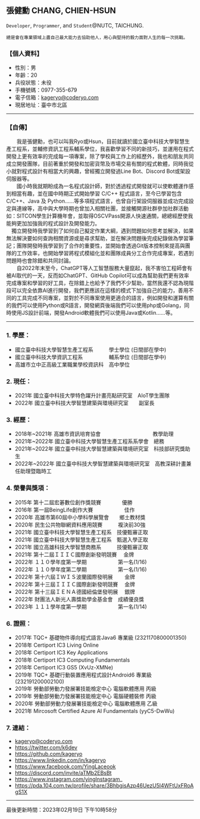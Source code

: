 ## **張健勳 CHANG, CHIEN-HSUN**

`Developer`, `Programmer`, and `Student`@NUTC, TAICHUNG.  
```
總是會在專業領域上盡自己最大能力去協助他人，用心與堅持的毅力面對人生的每一次挑戰。
```

### 【個人資料】
+ 性別：男
+ 年齡：20
+ 兵役狀態：未役
+ 手機號碼：0977-355-679
+ 電子信箱：kageryo@coderyo.com
+ 現居地址：臺中市北區

---

### 【自傳】
  
　　我是張健勳，也可以叫我Ryo或Hsun，目前就讀於國立臺中科技大學智慧生產工程系，並輔修資訊工程系輔系學位，我喜歡學習不同的新技巧，並運用在程式開發上更有效率的完成每一項專案，除了學校與工作上的經歷外，我也和朋友共同成立開發團隊，目前著重於開發和加密貨幣及市場交易有關的程式軟體，同時我從小就對程式設計有相當大的興趣，曾經獨立開發過Line Bot、Discord Bot或架設伺服器等。  
　　國小時我就期盼成為一名程式設計師，對於透過程式開發就可以使軟體運作感到相當有趣，並在國中時期正式開始學習 C/C++ 程式語言，至今已學習包含 C/C++、Java 及 Python......等多項程式語言，也曾自行架設伺服器並成功完成設定與連線等，高中與大學時期也曾加入相關社團，並接觸開源社群參加社群活動如：SITCON學生計算機年會，並取得OSCVPass開源人快速通關，總總經歷使我能夠更加加強我的程式設計及開發能力。  
  　獨立開發時我學習到了如何自己擬定作業大綱，遇到問題如何思考並解決，如果無法解決要如何查詢相關資源或是尋求幫助，並在解決問題後完成紀錄做為學習筆記；團隊開發時我學習到了合作的重要性，並開始會透過Git版本控制來提高與團隊的工作效率，也開始學習將程式模組化並和團隊成員分工合作完成專案，若遇到問題時也會除錯和共同討論。  
　　自2022年末至今，ChatGPT等人工智慧服務大量竄起，我不害怕工程師會有被AI取代的一天，反而如ChatGPT、GitHub Copilot可以成為幫助我們更有效率完成專案和學習的好工具，在除錯上也給予了我們不少幫助，當然我還不認為現階段可以完全依靠AI進行開發，我們更應該在這樣的模式下加強自己的能力，善用不同的工具完成不同專案，並對於不同專案使用更適合的語言，例如開發和運算有關的我們可以使用Python或R語言，開發網頁後端我們可以使用php或Golang，同時使用JS設計前端，開發Android軟體我們可以使用Java或Kotlin......等。  
  
---

### 1. 學歷： 
+ 國立臺中科技大學智慧生產工程系　　　學士學位 (日間部在學中)
+ 國立臺中科技大學資訊工程系　　　　　輔系學位 (日間部在學中)
+ 高雄市立中正高級工業職業學校資訊科　高中學位
　
### 2. 現任：
+ 2021年 國立臺中科技大學特色躍升計畫亮點研究室　AIoT學生團隊
+ 2022年 國立臺中科技大學智慧建築與環境研究室　　副室長

### 3. 經歷：
+ 2018年~2021年 高雄市資訊培育協會　　　　　　　　　　教學助理
+ 2021年~2022年 國立臺中科技大學智慧生產工程系系學會　總務
+ 2021年~2022年 國立臺中科技大學智慧建築與環境研究室　科技部研究獎助生
+ 2022年~2022年 國立臺中科技大學智慧建築與環境研究室　高教深耕計畫兼任助理暨臨時工
　
### 4. 榮譽與獎項：
+ 2015年 第十二屆宏碁數位創作獎競賽　　　　優勝
+ 2016年 第一屆BeingLife創作大賽　　　　　　佳作
+ 2020年 ⾼雄市第60屆中小學科學展覽會　　鄉土教材獎
+ 2020年 民生公共物聯網資料應用競賽　　　複決前30強
+ 2021年 國立臺中科技大學智慧生產工程系　技優甄審正取
+ 2021年 國立臺中科技大學智慧生產工程系　甄選入學正取
+ 2021年 國立高雄科技大學智慧商務系　　　技優甄審正取
+ 2021年 第十二屆ＩＩＩＣ國際創新發明競賽　  金牌
+ 2022年 １１０學年度第一學期　　　　　　第一名(1/16)
+ 2022年 １１０學年度第二學期　　　　　　第一名(1/16)
+ 2022年 第十六屆ＩＷＩＳ波蘭國際發明展　  　金牌
+ 2022年 第十三屆ＩＩＩＣ國際創新發明競賽　  金牌
+ 2022年 第十三屆ＩＥＮＡ德國紐倫堡發明展　  銀牌
+ 2022年 財團法人新光人壽獎助學金基金會　成績優良獎
+ 2023年 １１１學年度第一學期　　　　　　第一名(1/14)

### 6. 證照：
+ 2017年 TQC+ 基礎物件導向程式語言Java6 專業級 (2321170800001350)
+ 2018年 Certiport IC3 Living Online
+ 2018年 Certiport IC3 Key Applications
+ 2018年 Certiport IC3 Computing Fundamentals
+ 2018年 Certiport IC3 GS5 (XvUz-XMNe)
+ 2019年 TQC+ 基礎行動裝置應用程式設計Android6 專業級 (232191200002100)
+ 2019年 勞動部勞動力發展署技能檢定中心 電腦軟體應用 丙級
+ 2019年 勞動部勞動力發展署技能檢定中心 電腦硬體裝修 丙級
+ 2020年 勞動部勞動力發展署技能檢定中心 電腦軟體應用 乙級
+ 2021年 Mircosoft Certified Azure AI Fundamentals (yyC5-DwWu)

### 7. 連結：
+ kageryo@coderyo.com
+ https://twitter.com/k6dev
+ https://github.com/kageryo
+ https://www.linkedin.com/in/kageryo
+ https://www.facebook.com/YingLaceook
+ https://discord.com/invite/aTMb2EBsBt
+ https://www.instagram.com/yinglnstagram_
+ https://pda.104.com.tw/profile/share/3BhbgisAzp46UezU5l4WFtUxFRoAgS1X

---

最後更新時間：2023年02月19日 下午10時58分
